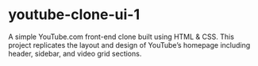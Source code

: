# youtube-clone-ui-1
A simple YouTube.com front-end clone built using HTML &amp; CSS. This project replicates the layout and design of YouTube’s homepage including header, sidebar, and video grid sections.

